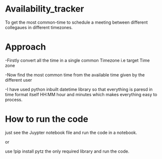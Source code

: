 # Availability_tracker
 To get the most common-time to schedule a meeting between different collegaues in different timezones.

# Approach
-Firstly convert all the time in a single common Timezone i.e target Time zone

-Now find the most common time from the available time given by the different user

-I have used python inbuilt datetime library so that everything is paresd in time format itself
 HH:MM hour and minutes which makes everything easy to process.
 
# How to run the code
 just see the Juypter notebook file and run the code in a notebook.

 or

 use !pip install pytz
 the only required library and run the code.
